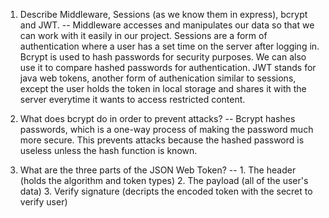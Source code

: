 <!-- Answers to the Short Answer Essay Questions go here -->

1.  Describe Middleware, Sessions (as we know them in express), bcrypt and JWT. -- Middleware accesses and manipulates our data so that we can work with it easily in our project. Sessions are a form of authentication where a user has a set time on the server after logging in. Bcrypt is used to hash passwords for security purposes. We can also use it to compare hashed passwords for authentication. JWT stands for java web tokens, another form of authenication similar to sessions, except the user holds the token in local storage and shares it with the server everytime it wants to access restricted content.

2.  What does bcrypt do in order to prevent attacks? -- Bcrypt hashes passwords, which is a one-way process of making the password much more secure. This prevents attacks because the hashed password is useless unless the hash function is known.

3.  What are the three parts of the JSON Web Token? -- 1. The header (holds the algorithm and token types) 2. The payload (all of the user's data) 3. Verify signature (decripts the encoded token with the secret to verify user)